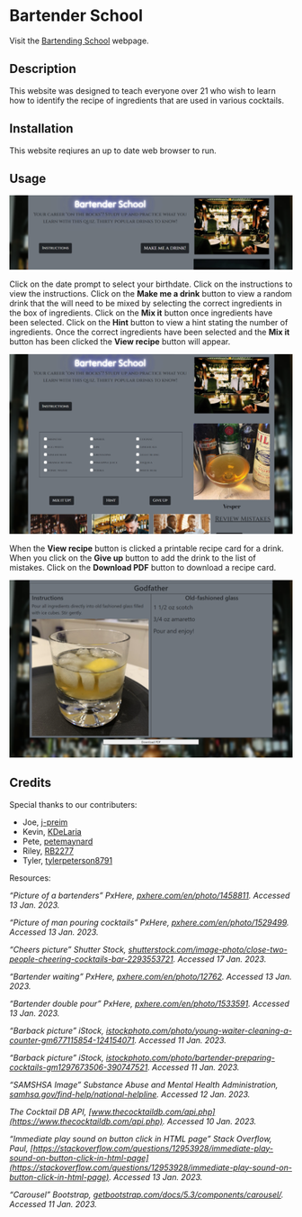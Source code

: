 # Bartender School

Visit the [Bartending School](https://kdelaria.github.io/bartending-school/) webpage.

## Description 
This website was designed to teach everyone over 21 who wish to learn how to identify the recipe of ingredients that are used in various cocktails.


## Installation
This website reqiures an up to date web browser to run.

## Usage

![Bartending School](assets/images/screenshot.png)

Click on the date prompt to select your birthdate. Click on the instructions to view the instructions. Click on the **Make me a drink** button to view a random drink that the will need to be mixed by selecting the correct ingredients in the box of ingredients. Click on the **Mix it** button once ingredients have been selected. Click on the **Hint** button to view a hint stating the number of ingredients.  Once the correct ingredients have been selected and the **Mix it** button has been clicked the **View recipe** button will appear.

![Bartending School](assets/images/screenshot1.png)

When the **View recipe** button is clicked a printable recipe card for a drink.  When you click on the **Give up** button to add the drink to the list of mistakes. Click on the **Download PDF** button to download a recipe card.

![Bartending School](assets/images/screenshot2.png)




## Credits

Special thanks to our contributers:
- Joe, [j-preim](https://github.com/j-preim)
- Kevin, [KDeLaria](https://github.com/KDeLaria)
- Pete, [petemaynard](https://github.com/petemaynard)
- Riley, [RB2277](https://github.com/RB2277)
- Tyler, [tylerpeterson8791](https://github.com/tylerpeterson8791)


Resources:

*“Picture of a bartenders” PxHere, *[pxhere.com/en/photo/1458811](https://pxhere.com/en/photo/1458811)*. Accessed 13 Jan. 2023.*

*“Picture of man pouring cocktails” PxHere, *[pxhere.com/en/photo/1529499](https://pxhere.com/en/photo/1529499)*. Accessed 13 Jan. 2023.*

*“Cheers picture” Shutter Stock, *[shutterstock.com/image-photo/close-two-people-cheering-cocktails-bar-2293553721](https://www.shutterstock.com/image-photo/close-two-people-cheering-cocktails-bar-2293553721)*. Accessed 17 Jan. 2023.*

*“Bartender waiting” PxHere, *[pxhere.com/en/photo/12762](https://pxhere.com/en/photo/12762)*. Accessed 13 Jan. 2023.*

*“Bartender double pour” PxHere, *[pxhere.com/en/photo/1533591](https://pxhere.com/en/photo/1533591)*. Accessed 13 Jan. 2023.*

*“Barback picture” iStock, *[istockphoto.com/photo/young-waiter-cleaning-a-counter-gm677115854-124154071](https://www.istockphoto.com/photo/young-waiter-cleaning-a-counter-gm677115854-124154071)*. Accessed 11 Jan. 2023.*

*“Barback picture” iStock, *[istockphoto.com/photo/bartender-preparing-cocktails-gm1297673506-390747521](https://www.istockphoto.com/photo/bartender-preparing-cocktails-gm1297673506-390747521)*. Accessed 11 Jan. 2023.*

*“SAMSHSA Image” Substance Abuse and Mental Health Administration, *[samhsa.gov/find-help/national-helpline](https://www.samhsa.gov/find-help/national-helpline)*. Accessed 12 Jan. 2023.*

*The Cocktail DB API, *[www.thecocktaildb.com/api.php](https://www.thecocktaildb.com/api.php)*. Accessed 10 Jan. 2023.*

*“Immediate play sound on button click in HTML page” Stack Overflow, Paul, *[https://stackoverflow.com/questions/12953928/immediate-play-sound-on-button-click-in-html-page](https://stackoverflow.com/questions/12953928/immediate-play-sound-on-button-click-in-html-page)*. Accessed 13 Jan. 2023.*

*“Carousel” Bootstrap, *[getbootstrap.com/docs/5.3/components/carousel/](https://getbootstrap.com/docs/5.3/components/carousel/)*. Accessed 11 Jan. 2023.*